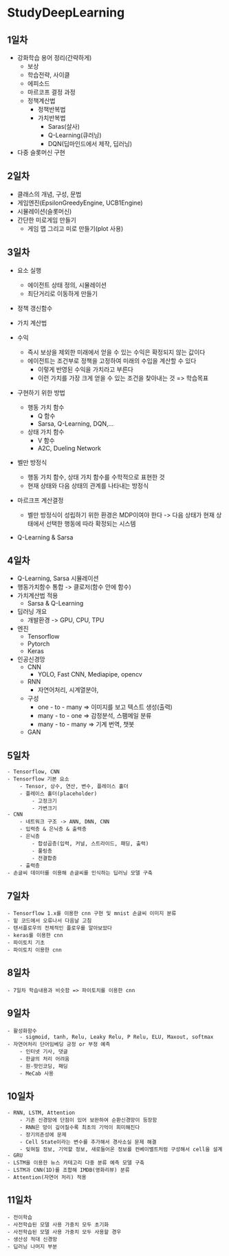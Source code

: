 # StudyDeepLearning

## 1일차
- 강화학습 용어 정리(간략하게)
    - 보상
    - 학습전략, 사이클
    - 에피소드
    - 마르코프 결정 과정
    - 정책계산법
        - 정책반복법
        - 가치반복법
            - Saras(살사)
            - Q-Learning(큐러닝)
            - DQN(딥마인드에서 제작, 딥러닝)
- 다중 슬롯머신 구현

## 2일차
- 클래스의 개념, 구성, 문법
- 게임엔진(EpsilonGreedyEngine, UCB1Engine)
- 시뮬레이션(슬롯머신)
- 간단한 미로게임 만들기
    - 게임 맵 그리고 미로 만들기(plot 사용)

## 3일차
- 요소 실행
    - 에이전트 상태 정의, 시뮬레이션
    - 최단거리로 이동하게 만들기
- 정책 갱신함수
- 가치 계산법

- 수익
    - 즉시 보상을 제외한 미래에서 얻을 수 있는 수익은 확정되지 않는 값이다
    - 에이전트는 조건부로 정책을 고정하여 미래의 수입을 계산할 수 있다
        - 이렇게 반영된 수익을 가치라고 부른다
        - 이런 가치를 가장 크게 얻을 수 있는 조건을 찾아내는 것 => 학습목표

- 구현하기 위한 방법
    - 행동 가치 함수
        - Q 함수
        - Sarsa, Q-Learning, DQN,...
    - 상태 가치 함수
        - V 함수
        - A2C, Dueling Network
- 벨만 방정식
    - 행동 가치 함수, 상태 가치 함수를 수학적으로 표현한 것
    - 현재 상태와 다음 상태의 관계를 나타내는 방정식
- 마르크프 계산결정
    - 벨만 방정식이 성립하기 위한 환경은 MDP이여야 한다 -> 다음 상태가 현재 상태에서 선택한 행동에 따라 확정되는 시스템
- Q-Learning & Sarsa

## 4일차
- Q-Learning, Sarsa 시뮬레이션
- 행동가치함수 통합 -> 클로저(함수 안에 함수)
- 가치계산법 적용
    - Sarsa & Q-Learning
- 딥러닝 개요
    - 개발환경 -> GPU, CPU, TPU
- 엔진
    - Tensorflow
    - Pytorch
    - Keras
- 인공신경망
    - CNN
        - YOLO, Fast CNN, Mediapipe, opencv
    - RNN
        - 자연어처리, 시계열분야, 
    - 구성
        - one - to - many => 이미지를 보고 텍스트 생성(출력)
        - many - to - one => 감정분석, 스팸메일 분류
        - many - to - many => 기계 번역, 챗봇
    - GAN 

## 5일차
    - Tensorflow, CNN
    - Tensorflow 기본 요소
        - Tensor, 상수, 연산, 변수, 플레이스 홀더
        - 플레이스 홀더(placeholder)
            - 고정크기
            - 가변크기
    - CNN
        - 네트워크 구조 -> ANN, DNN, CNN
        - 입력층 & 은닉층 & 출력층
        - 은닉층
            - 합성곱층(입력, 커널, 스트라이드, 패딩, 출력)
            - 풀링층
            - 전결합층
        - 출력층
    - 손글씨 데이터를 이용해 손글씨를 인식하는 딥러닝 모델 구축

## 7일차
    - Tensorflow 1.x를 이용한 cnn 구현 및 mnist 손글씨 이미지 분류
    - 밑 코드에서 오류나서 다음날 고침
    - 텐서플로우의 전체적인 플로우를 알아보았다
    - keras를 이용한 cnn
    - 파이토치 기초
    - 파이토치 이용한 cnn

## 8일차 
    - 7일차 학습내용과 비슷함 => 파이토치를 이용한 cnn

## 9일차
    - 활성화함수
        - sigmoid, tanh, Relu, Leaky Relu, P Relu, ELU, Maxout, softmax
    - 자연어처리 단어임베딩 긍정 or 부정 예측
        - 인터넷 기사, 댓글
        - 한글의 처리 어려움
        - 원-핫인코딩, 패딩
        - MeCab 사용

## 10일차
    - RNN, LSTM, Attention
        - 기존 신경망에 단점이 있어 보완하여 순환신경망이 등장함
        - RNN은 망이 깊어질수록 최초의 기억이 희미해진다
        - 장기의존성에 문제 
        - Cell State이라는 변수를 추가해서 경사소실 문제 해결
        - 잊혀질 정보, 기억할 정보, 새로들어온 정보를 컨베이밸트처럼 구성해서 cell을 설계
    - GRU 
    - LSTM을 이용한 뉴스 카테고리 다중 분류 예측 모델 구축
    - LSTM과 CNN(1D)를 조합해 IMDB(영화리뷰) 분류
    - Attention(자연어 처리) 적용
## 11일차 
    - 전이학습
    - 사전학습된 모델 사용 가중치 모두 초기화
    - 사전학습된 모델 사용 가중치 모두 사용할 경우 
    - 생산성 적대 신경망
    - 딥러닝 나머지 부분